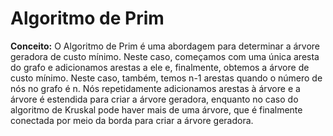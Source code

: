 # Algoritmo de Prim

**Conceito:** O Algoritmo de Prim é uma abordagem para determinar a árvore geradora de custo mínimo. Neste caso, começamos com uma única aresta do grafo e adicionamos arestas a ele e, finalmente, obtemos a árvore de custo mínimo. Neste caso, também, temos n-1 arestas quando o número de nós no grafo é n. Nós repetidamente adicionamos arestas à árvore e a árvore é estendida para criar a árvore geradora, enquanto no caso do algoritmo de Kruskal pode haver mais de uma árvore, que é finalmente conectada por meio da borda para criar a árvore geradora.
